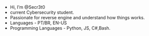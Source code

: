 -  Hi, I’m @Secr3t0
-  current Cybersecurity student.
-  Passionate for reverse engine and understand how things works.
-  Languages - PT/BR, EN-US
-  Programming Languages - Python, JS, C#,Bash.
